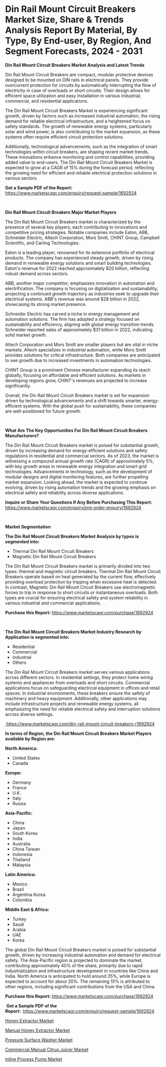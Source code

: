 <p><h1>Din Rail Mount Circuit Breakers Market Size, Share & Trends Analysis Report By Material, By Type, By End-user, By Region, And Segment Forecasts, 2024 - 2031</h1></p><p><strong>Din Rail Mount Circuit Breakers Market Analysis and Latest Trends</strong></p>
<p><p>Din Rail Mount Circuit Breakers are compact, modular protective devices designed to be mounted on DIN rails in electrical panels. They provide overcurrent protection for circuits by automatically interrupting the flow of electricity in case of overloads or short circuits. Their design allows for efficient space utilization and easy installation in various industrial, commercial, and residential applications.</p><p>The Din Rail Mount Circuit Breakers Market is experiencing significant growth, driven by factors such as increased industrial automation, the rising demand for reliable electrical infrastructure, and a heightened focus on safety standards. The growth of renewable energy systems, particularly solar and wind power, is also contributing to the market expansion, as these systems often require efficient circuit protection solutions.</p><p>Additionally, technological advancements, such as the integration of smart technologies within circuit breakers, are shaping recent market trends. These innovations enhance monitoring and control capabilities, providing added value to end-users. The Din Rail Mount Circuit Breakers Market is expected to grow at a CAGR of 15% during the forecast period, reflecting the growing need for efficient and reliable electrical protection solutions in various sectors.</p></p>
<p><strong>Get a Sample PDF of the Report:&nbsp;</strong> <a href="https://www.marketscagr.com/enquiry/request-sample/1692924?utm_campaign=1773&utm_medium=2&utm_source=Github&utm_content=ia&utm_term=20102024&utm_id=din-rail-mount-circuit-breakers">https://www.marketscagr.com/enquiry/request-sample/1692924</a></p>
<p>&nbsp;</p>
<p><strong>Din Rail Mount Circuit Breakers Major Market Players</strong></p>
<p><p>The Din Rail Mount Circuit Breakers market is characterized by the presence of several key players, each contributing to innovations and competitive pricing strategies. Notable companies include Eaton, ABB, Schneider Electric, Altech Corporation, Mors Smitt, CHINT Group, Campbell Scientific, and Carling Technologies.</p><p>Eaton is a leading player, renowned for its extensive portfolio of electrical products. The company has experienced steady growth, driven by rising demand in renewable energy solutions and smart building technologies. Eaton's revenue for 2022 reached approximately $20 billion, reflecting robust demand across sectors.</p><p>ABB, another major competitor, emphasizes innovation in automation and electrification. The company is focusing on digitalization and sustainability, projecting a continued growth trajectory as industries seek to upgrade their electrical systems. ABB's revenue was around $28 billion in 2022, showcasing its strong market presence.</p><p>Schneider Electric has carved a niche in energy management and automation solutions. The firm has adopted a strategy focused on sustainability and efficiency, aligning with global energy transition trends. Schneider reported sales of approximately $31 billion in 2022, indicating solid market growth.</p><p>Altech Corporation and Mors Smitt are smaller players but are vital in niche markets. Altech specializes in industrial automation, while Mors Smitt provides solutions for critical infrastructure. Both companies are anticipated to see growth due to increased investments in automation technologies.</p><p>CHINT Group is a prominent Chinese manufacturer expanding its reach globally, focusing on affordable and efficient solutions. As markets in developing regions grow, CHINT's revenues are projected to increase significantly.</p><p>Overall, the Din Rail Mount Circuit Breakers market is set for expansion driven by technological advancements and a shift towards smarter, energy-efficient systems. With the global push for sustainability, these companies are well-positioned for future growth.</p></p>
<p>&nbsp;</p>
<p><strong>What Are The Key Opportunities For Din Rail Mount Circuit Breakers Manufacturers?</strong></p>
<p><p>The Din Rail Mount Circuit Breakers market is poised for substantial growth, driven by increasing demand for energy-efficient solutions and safety regulations in residential and commercial sectors. As of 2023, the market is witnessing a compound annual growth rate (CAGR) of approximately 5%, with key growth areas in renewable energy integration and smart grid technologies. Advancements in technology, such as the development of modular designs and digital monitoring features, are further propelling market expansion. Looking ahead, the market is expected to continue evolving, driven by rising automation trends and the growing emphasis on electrical safety and reliability across diverse applications.</p></p>
<p><strong>Inquire or Share Your Questions If Any Before Purchasing This Report:</strong> <a href="https://www.marketscagr.com/enquiry/pre-order-enquiry/1692924?utm_campaign=1773&utm_medium=2&utm_source=Github&utm_content=ia&utm_term=20102024&utm_id=din-rail-mount-circuit-breakers">https://www.marketscagr.com/enquiry/pre-order-enquiry/1692924</a></p>
<p>&nbsp;</p>
<p><strong>Market Segmentation</strong></p>
<p><strong>The Din Rail Mount Circuit Breakers Market Analysis by types is segmented into:</strong></p>
<p><ul><li>Thermal Din Rail Mount Circuit Breakers</li><li>Magnetic Din Rail Mount Circuit Breakers</li></ul></p>
<p><p>The Din Rail Mount Circuit Breakers market is primarily divided into two types: thermal and magnetic circuit breakers. Thermal Din Rail Mount Circuit Breakers operate based on heat generated by the current flow, effectively providing overload protection by tripping when excessive heat is detected. In contrast, Magnetic Din Rail Mount Circuit Breakers use electromagnetic forces to trip in response to short circuits or instantaneous overloads. Both types are crucial for ensuring electrical safety and system reliability in various industrial and commercial applications.</p></p>
<p><strong>Purchase this Report:&nbsp;</strong><a href="https://www.marketscagr.com/purchase/1692924?utm_campaign=1773&utm_medium=2&utm_source=Github&utm_content=ia&utm_term=20102024&utm_id=din-rail-mount-circuit-breakers">https://www.marketscagr.com/purchase/1692924</a></p>
<p>&nbsp;</p>
<p><strong>The Din Rail Mount Circuit Breakers Market Industry Research by Application is segmented into:</strong></p>
<p><ul><li>Residential</li><li>Commercial</li><li>Industrial</li><li>Others</li></ul></p>
<p><p>The Din Rail Mount Circuit Breakers market serves various applications across different sectors. In residential settings, they protect home wiring systems and appliances from overloads and short circuits. Commercial applications focus on safeguarding electrical equipment in offices and retail spaces. In industrial environments, these breakers ensure the safety of machinery and heavy equipment. Additionally, other applications may include infrastructure projects and renewable energy systems, all emphasizing the need for reliable electrical safety and interruption solutions across diverse settings.</p></p>
<p><a href="https://www.marketscagr.com/din-rail-mount-circuit-breakers-r1692924?utm_campaign=1773&utm_medium=2&utm_source=Github&utm_content=ia&utm_term=20102024&utm_id=din-rail-mount-circuit-breakers">&nbsp;https://www.marketscagr.com/din-rail-mount-circuit-breakers-r1692924</a></p>
<p><strong>In terms of Region, the Din Rail Mount Circuit Breakers Market Players available by Region are:</strong></p>
<p>
    <p> <strong> North America: </strong>
        <ul>
            <li>United States</li>
            <li>Canada</li>
        </ul>
        </p> 
    <p> <strong> Europe: </strong>
        <ul>
            <li>Germany</li>
            <li>France</li>
            <li>U.K.</li>
            <li>Italy</li>
            <li>Russia</li>
        </ul>
        </p> 
    <p> <strong> Asia-Pacific: </strong>
        <ul>
            <li>China</li>
            <li>Japan</li>
            <li>South Korea</li>
            <li>India</li>
            <li>Australia</li>
            <li>China Taiwan</li>
            <li>Indonesia</li>
            <li>Thailand</li>
            <li>Malaysia</li>
        </ul>
        </p> 
    <p> <strong> Latin America: </strong>
        <ul>
            <li>Mexico</li>
            <li>Brazil</li>
            <li>Argentina Korea</li>
            <li>Colombia</li>
        </ul>
        </p> 
    <p> <strong> Middle East & Africa: </strong>
        <ul>
            <li>Turkey</li>
            <li>Saudi</li>
            <li>Arabia</li>
            <li>UAE</li>
            <li>Korea</li>
        </ul>
    </p>
    </p>
<p><p>The global Din Rail Mount Circuit Breakers market is poised for substantial growth, driven by increasing industrial automation and demand for electrical safety. The Asia-Pacific region is projected to dominate the market, contributing approximately 40% of the share, primarily due to rapid industrialization and infrastructure development in countries like China and India. North America is anticipated to hold around 25%, while Europe is expected to account for about 20%. The remaining 15% is attributed to other regions, including significant contributions from the USA and China.</p></p>
<p><strong>Purchase this Report: </strong><a href="https://www.marketscagr.com/purchase/1692924?utm_campaign=1773&utm_medium=2&utm_source=Github&utm_content=ia&utm_term=20102024&utm_id=din-rail-mount-circuit-breakers">https://www.marketscagr.com/purchase/1692924</a></p>
<p>&nbsp;<strong>Get a Sample PDF of the Report:&nbsp;&nbsp;</strong><a href="https://www.marketscagr.com/enquiry/request-sample/1692924?utm_campaign=1773&utm_medium=2&utm_source=Github&utm_content=ia&utm_term=20102024&utm_id=din-rail-mount-circuit-breakers">https://www.marketscagr.com/enquiry/request-sample/1692924</a></p>
<p><strong></strong></p>
<p><p><a href="https://www.linkedin.com/pulse/navigating-honey-extractor-market-expert-analysis-forecast-nsree?utm_campaign=1773&utm_medium=2&utm_source=Github&utm_content=ia&utm_term=20102024&utm_id=din-rail-mount-circuit-breakers">Honey Extractor Market</a></p><p><a href="https://www.linkedin.com/pulse/market-dynamics-future-trends-global-manual-honey-extractor-fmoae?utm_campaign=1773&utm_medium=2&utm_source=Github&utm_content=ia&utm_term=20102024&utm_id=din-rail-mount-circuit-breakers">Manual Honey Extractor Market</a></p><p><a href="https://www.linkedin.com/pulse/opportunities-challenges-pressure-surface-washer-market-strategic-dk1ue?utm_campaign=1773&utm_medium=2&utm_source=Github&utm_content=ia&utm_term=20102024&utm_id=din-rail-mount-circuit-breakers">Pressure Surface Washer Market</a></p><p><a href="https://www.linkedin.com/pulse/evolution-commercial-manual-citrus-juicer-market-key-shifts-hpgce?utm_campaign=1773&utm_medium=2&utm_source=Github&utm_content=ia&utm_term=20102024&utm_id=din-rail-mount-circuit-breakers">Commercial Manual Citrus Juicer Market</a></p><p><a href="https://www.linkedin.com/pulse/future-innovation-global-inline-process-pump-market-growth-pgbie?utm_campaign=1773&utm_medium=2&utm_source=Github&utm_content=ia&utm_term=20102024&utm_id=din-rail-mount-circuit-breakers">Inline Process Pump Market</a></p></p>